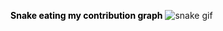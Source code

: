 <p1 style="color:black;"><b>Snake eating my contribution graph</b></p1>
![snake gif](https://github.com/yldz9/yldz9/blob/output/github-contribution-grid-snake.gif)

